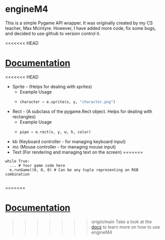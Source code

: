 # engineM4
This is a simple Pygame API wrapper. It was originally created by my CS teacher, Max Mcintyre. However, I have added more code, fix some bugs, and decided to use github to version control it.

<<<<<<< HEAD
# [Documentation](docs/index.md)


<<<<<<< HEAD
 - Sprite - (Helps for dealing with sprites)
   - Example Usage
   - ```python
     character = e.sprite(x, y, "character.png")
     ```
 - Rect - (A subclass of the pygame.Rect object. Helps for dealing with rectangles)
   - Example Usage
   - ```python
     pipe = e.rect(x, y, w, h, color)
     ```
 - kb (Keyboard controller - for managing keyboard input)
 - mc (Mouse controller - for managing mouse input)
 - Text (For rendering and managing text on the screen)
=======
```
while True:
  ... # Your game code here
  e.runGame((0, 0, 0) # Can be any tuple representing an RGB combination
  
 ```
=======
 # [Documentation](docs/index.md)
>>>>>>> origin/main
 Take a look at the [docs](/docs) to learn more on how to use engineM4




 
